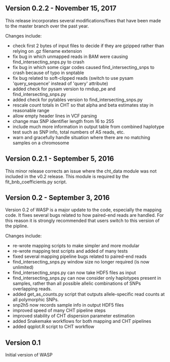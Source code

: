 Version 0.2.2 - November 15, 2017
-----------

This release incorporates several modifications/fixes that have been made to
the master branch over the past year.

Changes include:
* check first 2 bytes of input files to decide if they are gzipped rather than relying on .gz filename extension
* fix bug in which unmapped reads in BAM were causing find_intersecting_snps.py to crash
* fix bug in which some cigar codes caused find_intersecting_snps to crash because of typo in snptable
* fix bug related to soft-clipped reads (switch to use pysam 'query_sequence' instead of 'query' attribute)
* added check for pysam version to rmdup_pe and find_intersecting_snps.py
* added check for pytables version to find_intersecting_snps.py
* rescale count totals in CHT so that alpha and beta estimates stay in reasonable range
* allow empty header lines in VCF parsing
* change max SNP identifier length from 16 to 255
* include much more information in output table from combined haplotype test such as SNP info, total numbers of AS reads, etc.
* warn and gracefully handle situation where there are no matching samples on a chromosome


Version 0.2.1 - September 5, 2016
-----------
This minor release corrects an issue where the cht_data module was not included in the v0.2 release. This module is required by the fit_bnb_coefficients.py script.


Version 0.2 - September 3, 2016
-----------

Version 0.2 of WASP is a major update to the code,
especially the mapping code. It fixes several bugs related
to how paired-end reads are handled. For this reason it is
strongly recommended that users switch to this version
of the pipline.

Changes include:
* re-wrote mapping scripts to make simpler and more modular
* re-wrote mapping test scripts and added of many tests
* fixed several mapping pipeline bugs related to paired-end reads
* find_intersecting_snps.py window size no longer required (is now
	unlimited)
* find_intersecting_snps.py can now take HDF5 files as input
* find_intersecting_snps.py can now consider only haplotypes
	present in samples, rather than all possible allelic combinations
	of SNPs overlapping reads.
* added get_as_counts.py script that outputs allele-specific read
	counts at all polymorphic SNPs. 
* snp2h5 now records sample info in output HDF5 files
* improved speed of many CHT pipeline steps
* improved stability of CHT dispersion parameter estimation
* added Snakemake workflows for both mapping and CHT pipelines
* added qqplot.R script to CHT workflow


Version 0.1
-----------
Initial version of WASP
